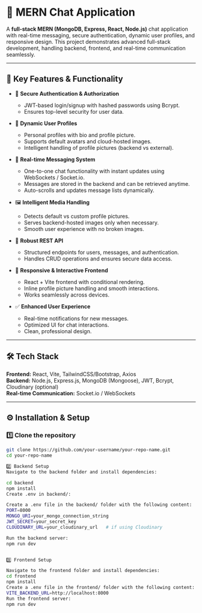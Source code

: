 # 📌 MERN Chat Application

A **full-stack MERN (MongoDB, Express, React, Node.js)** chat application with real-time messaging, secure authentication, dynamic user profiles, and responsive design. This project demonstrates advanced full-stack development, handling backend, frontend, and real-time communication seamlessly.

---

## 🚀 Key Features & Functionality

- 🔐 **Secure Authentication & Authorization**  
  - JWT-based login/signup with hashed passwords using Bcrypt.  
  - Ensures top-level security for user data.

- 👤 **Dynamic User Profiles**  
  - Personal profiles with bio and profile picture.  
  - Supports default avatars and cloud-hosted images.  
  - Intelligent handling of profile pictures (backend vs external).

- 💬 **Real-time Messaging System**  
  - One-to-one chat functionality with instant updates using WebSockets / Socket.io.  
  - Messages are stored in the backend and can be retrieved anytime.  
  - Auto-scrolls and updates message lists dynamically.

- 🖼️ **Intelligent Media Handling**  
  - Detects default vs custom profile pictures.  
  - Serves backend-hosted images only when necessary.  
  - Smooth user experience with no broken images.

- 📡 **Robust REST API**  
  - Structured endpoints for users, messages, and authentication.  
  - Handles CRUD operations and ensures secure data access.

- 📱 **Responsive & Interactive Frontend**  
  - React + Vite frontend with conditional rendering.  
  - Inline profile picture handling and smooth interactions.  
  - Works seamlessly across devices.

- ✅ **Enhanced User Experience**  
  - Real-time notifications for new messages.  
  - Optimized UI for chat interactions.  
  - Clean, professional design.

---

## 🛠️ Tech Stack

**Frontend:** React, Vite, TailwindCSS/Bootstrap, Axios  
**Backend:** Node.js, Express.js, MongoDB (Mongoose), JWT, Bcrypt, Cloudinary (optional)  
**Real-time Communication:** Socket.io / WebSockets

---

## ⚙️ Installation & Setup

### 1️⃣ Clone the repository
```bash
git clone https://github.com/your-username/your-repo-name.git
cd your-repo-name

2️⃣ Backend Setup
Navigate to the backend folder and install dependencies:

cd backend
npm install
Create .env in backend/:

Create a .env file in the backend/ folder with the following content:
PORT=8000
MONGO_URI=your_mongo_connection_string
JWT_SECRET=your_secret_key
CLOUDINARY_URL=your_cloudinary_url   # if using Cloudinary

Run the backend server:
npm run dev


3️⃣ Frontend Setup

Navigate to the frontend folder and install dependencies:
cd frontend
npm install
Create a .env file in the frontend/ folder with the following content:
VITE_BACKEND_URL=http://localhost:8000
Run the frontend server:
npm run dev

